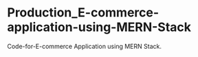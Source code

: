 # Production_E-commerce-application-using-MERN-Stack
Code-for-E-commerce Application using MERN Stack.


